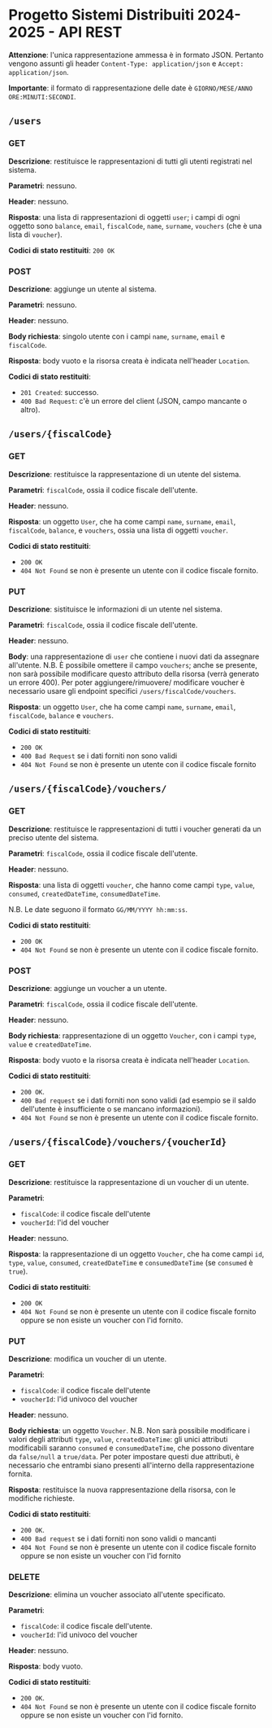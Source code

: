# Progetto Sistemi Distribuiti 2024-2025 - API REST

**Attenzione**: l'unica rappresentazione ammessa è in formato JSON. Pertanto vengono assunti gli 
header `Content-Type: application/json` e `Accept: application/json`.

**Importante**: il formato di rappresentazione delle date è `GIORNO/MESE/ANNO ORE:MINUTI:SECONDI`.

## `/users`

### GET​

**Descrizione**: restituisce le rappresentazioni di tutti gli utenti registrati nel sistema.

**Parametri**: nessuno.

**Header**: nessuno.

**Risposta**: una lista di rappresentazioni di oggetti `user`; i campi di ogni oggetto sono 
`balance`, `email`, `fiscalCode`, `name`, `surname`, `vouchers` (che è una lista di `voucher`).

**Codici di stato restituiti**: `200 OK`

### POST

**Descrizione**: aggiunge un utente al sistema.

**Parametri**: nessuno.

**Header**: nessuno.

**Body richiesta**: singolo utente con i campi `name`, `surname`, `email` e `fiscalCode`.

**Risposta**: body vuoto e la risorsa creata è indicata nell'header `Location`.

**Codici di stato restituiti**:

* `201 Created`: successo.
* `400 Bad Request`: c'è un errore del client (JSON, campo mancante o altro).

## `/users/{fiscalCode}`

### ​GET

**Descrizione**: restituisce la rappresentazione di un utente del sistema.

**Parametri**: `fiscalCode`, ossia il codice fiscale dell'utente.

**Header**: nessuno.

**Risposta**: un oggetto `User`, che ha come campi `name`, `surname`, `email`, `fiscalCode`, 
`balance`, e `vouchers`, ossia una lista di oggetti `voucher`.

**Codici di stato restituiti**: 
* `200 OK`
* `404 Not Found` se non è presente un utente con il codice fiscale fornito.

### PUT

**Descrizione**: sistituisce le informazioni di un utente nel sistema.

**Parametri**: `fiscalCode`, ossia il codice fiscale dell'utente.

**Header**: nessuno.

**Body**: una rappresentazione di `user` che contiene i nuovi dati da assegnare all'utente. 
N.B. È possibile omettere il campo `vouchers`; anche se presente, non sarà possibile modificare
questo attributo della risorsa (verrà generato un errore 400). Per poter aggiungere/rimuovere/
modificare voucher è necessario usare gli endpoint specifici `/users/fiscalCode/vouchers`.

**Risposta**: un oggetto `User`, che ha come campi `name`, `surname`, `email`, `fiscalCode`, 
`balance` e `vouchers`.

**Codici di stato restituiti**: 
* `200 OK`
* `400 Bad Request` se i dati forniti non sono validi
* `404 Not Found` se non è presente un utente con il codice fiscale fornito

## `/users/{fiscalCode}/vouchers/`

### GET

**Descrizione**: restituisce le rappresentazioni di tutti i voucher generati da un preciso utente 
del sistema.

**Parametri**: `fiscalCode`, ossia il codice fiscale dell'utente.

**Header**: nessuno.

**Risposta**: una lista di oggetti `voucher`, che hanno come campi `type`, `value`, `consumed`, 
`createdDateTime`, `consumedDateTime`. 

N.B. Le date seguono il formato `GG/MM/YYYY hh:mm:ss`.

**Codici di stato restituiti**: 
* `200 OK`
* `404 Not Found` se non è presente un utente con il codice fiscale fornito.

### POST

**Descrizione**: aggiunge un voucher a un utente.

**Parametri**: `fiscalCode`, ossia il codice fiscale dell'utente.

**Header**: nessuno.

**Body richiesta**: rappresentazione di un oggetto `Voucher`, con i campi `type`, `value` e 
`createdDateTime`.

**Risposta**: body vuoto e la risorsa creata è indicata nell'header `Location`.

**Codici di stato restituiti**: 
* `200 OK`.
* `400 Bad request` se i dati forniti non sono validi (ad esempio se il saldo dell'utente è 
                                                        insufficiente o se mancano informazioni).
* `404 Not Found` se non è presente un utente con il codice fiscale fornito.

## `/users/{fiscalCode}/vouchers/{voucherId}`

### GET

**Descrizione**: restituisce la rappresentazione di un voucher di un utente.

**Parametri**: 
* `fiscalCode`: il codice fiscale dell'utente
* `voucherId`: l'id del voucher

**Header**: nessuno.

**Risposta**: la rappresentazione di un oggetto `Voucher`, che ha come campi `id`, `type`, `value`, 
`consumed`, `createdDateTime` e `consumedDateTime` (se `consumed` è `true`).

**Codici di stato restituiti**: 
* `200 OK`
* `404 Not Found` se non è presente un utente con il codice fiscale fornito oppure se non esiste un 
                  voucher con l'id fornito.

### PUT

**Descrizione**: modifica un voucher di un utente.

**Parametri**: 
* `fiscalCode`: il codice fiscale dell'utente
* `voucherId`: l'id univoco del voucher

**Header**: nessuno.

**Body richiesta**: un oggetto `Voucher`. N.B. Non sarà possibile modificare i valori degli 
attributi `type`, `value`, `createdDateTime`: gli unici attributi modificabili saranno `consumed` e
`consumedDateTime`, che possono diventare da `false/null` a `true/data`. Per poter impostare questi
due attributi, è necessario che entrambi siano presenti all'interno della rappresentazione fornita.

**Risposta**: restituisce la nuova rappresentazione della risorsa, con le modifiche richieste.

**Codici di stato restituiti**: 
* `200 OK`.
* `400 Bad request` se i dati forniti non sono validi o mancanti
* `404 Not Found` se non è presente un utente con il codice fiscale fornito oppure se non esiste un 
                  voucher con l'id fornito

### DELETE

**Descrizione**: elimina un voucher associato all'utente specificato.

**Parametri**: 
* `fiscalCode`: il codice fiscale dell'utente.
* `voucherId`: l'id univoco del voucher

**Header**: nessuno.

**Risposta**: body vuoto.

**Codici di stato restituiti**: 
* `200 OK`.
* `404 Not Found` se non è presente un utente con il codice fiscale fornito oppure se non esiste un 
                  voucher con l'id fornito.